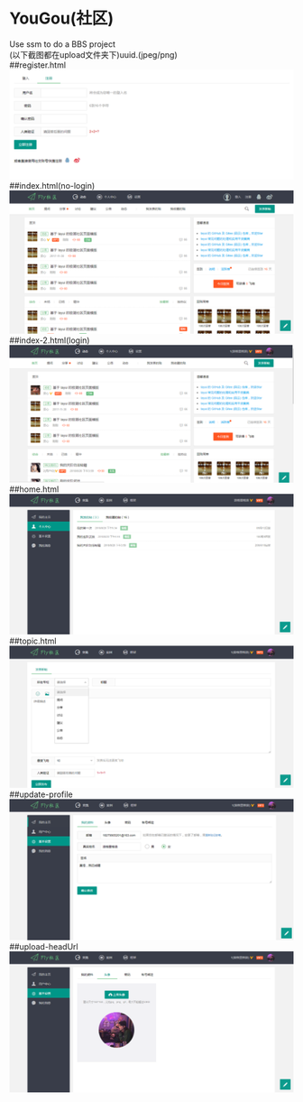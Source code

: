 # YouGou(社区)
Use ssm to do a BBS project <br>
(以下截图都在upload文件夹下)uuid.(jpeg/png)<br>
##register.html
![register](https://raw.githubusercontent.com/wjianwu/YouGou/master/web/upload/58a970f346b149bd94130a68a1df29ef.png)
##index.html(no-login)
![index](https://raw.githubusercontent.com/wjianwu/YouGou/master/web/upload/98b7efa660df4fbe89a3973cacd9d004.png)
##index-2.html(login)
![index-2](https://raw.githubusercontent.com/wjianwu/YouGou/master/web/upload/b77a1cd1169844358689ed173785217f.png)
##home.html
![home](https://raw.githubusercontent.com/wjianwu/YouGou/master/web/upload/1bdd66b108c7461e8f7b9f7e16d32845.png)
##topic.html
![topic](https://raw.githubusercontent.com/wjianwu/YouGou/master/web/upload/67d5415dcde4452cac3b0f8f4cea69ee.png)
##update-profile
![profile](https://raw.githubusercontent.com/wjianwu/YouGou/master/web/upload/b9096b0eafcb49ccb4a6957277c207c0.png)
##upload-headUrl
![headUrl](https://raw.githubusercontent.com/wjianwu/YouGou/master/web/upload/eb2e80ae116e47e5b35ea5ae89b1c287.png)

